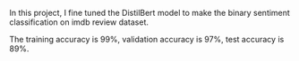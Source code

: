 In this project, I fine tuned the DistilBert model to make the binary sentiment classification on imdb review dataset. 

The training accuracy is 99%, validation accuracy is 97%, test accuracy is 89%. 

